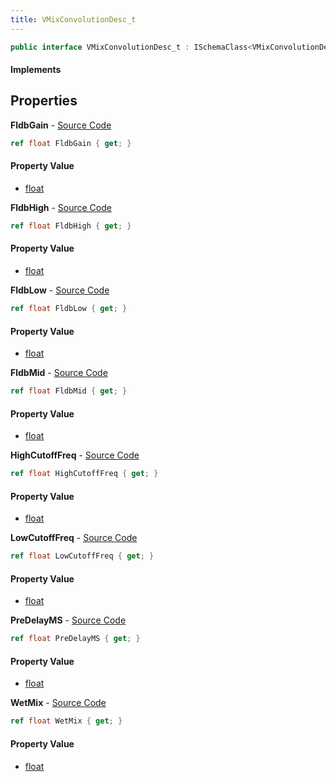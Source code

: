 ```yaml
---
title: VMixConvolutionDesc_t
---
```


```csharp
public interface VMixConvolutionDesc_t : ISchemaClass<VMixConvolutionDesc_t>, ISchemaField, ISchemaClass, INativeHandle
```

#### Implements

## Properties

**FldbGain** - [Source Code](https://github.com/swiftly-solution/swiftlys2/blob/main/managed/src/SwiftlyS2.Generated/Schemas/Interfaces/VMixConvolutionDesc_t.cs#L16)

```csharp
ref float FldbGain { get; }
```

#### Property Value

- [float](https://learn.microsoft.com/dotnet/api/system.single)

**FldbHigh** - [Source Code](https://github.com/swiftly-solution/swiftlys2/blob/main/managed/src/SwiftlyS2.Generated/Schemas/Interfaces/VMixConvolutionDesc_t.cs#L26)

```csharp
ref float FldbHigh { get; }
```

#### Property Value

- [float](https://learn.microsoft.com/dotnet/api/system.single)

**FldbLow** - [Source Code](https://github.com/swiftly-solution/swiftlys2/blob/main/managed/src/SwiftlyS2.Generated/Schemas/Interfaces/VMixConvolutionDesc_t.cs#L22)

```csharp
ref float FldbLow { get; }
```

#### Property Value

- [float](https://learn.microsoft.com/dotnet/api/system.single)

**FldbMid** - [Source Code](https://github.com/swiftly-solution/swiftlys2/blob/main/managed/src/SwiftlyS2.Generated/Schemas/Interfaces/VMixConvolutionDesc_t.cs#L24)

```csharp
ref float FldbMid { get; }
```

#### Property Value

- [float](https://learn.microsoft.com/dotnet/api/system.single)

**HighCutoffFreq** - [Source Code](https://github.com/swiftly-solution/swiftlys2/blob/main/managed/src/SwiftlyS2.Generated/Schemas/Interfaces/VMixConvolutionDesc_t.cs#L30)

```csharp
ref float HighCutoffFreq { get; }
```

#### Property Value

- [float](https://learn.microsoft.com/dotnet/api/system.single)

**LowCutoffFreq** - [Source Code](https://github.com/swiftly-solution/swiftlys2/blob/main/managed/src/SwiftlyS2.Generated/Schemas/Interfaces/VMixConvolutionDesc_t.cs#L28)

```csharp
ref float LowCutoffFreq { get; }
```

#### Property Value

- [float](https://learn.microsoft.com/dotnet/api/system.single)

**PreDelayMS** - [Source Code](https://github.com/swiftly-solution/swiftlys2/blob/main/managed/src/SwiftlyS2.Generated/Schemas/Interfaces/VMixConvolutionDesc_t.cs#L18)

```csharp
ref float PreDelayMS { get; }
```

#### Property Value

- [float](https://learn.microsoft.com/dotnet/api/system.single)

**WetMix** - [Source Code](https://github.com/swiftly-solution/swiftlys2/blob/main/managed/src/SwiftlyS2.Generated/Schemas/Interfaces/VMixConvolutionDesc_t.cs#L20)

```csharp
ref float WetMix { get; }
```

#### Property Value

- [float](https://learn.microsoft.com/dotnet/api/system.single)

